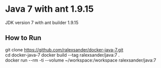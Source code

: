 # Java 7 with ant 1.9.15

JDK version 7 with ant builder 1.9.15

## How to Run

git clone https://github.com/ralexsander/docker-java-7.git  
cd docker-java-7
docker build --tag ralexsander/java:7 .  
docker run --rm -ti --volume ~/workspace:/workspace ralexsander/java:7
